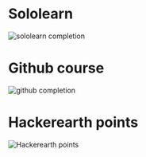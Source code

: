# Sololearn
![sololearn completion](https://user-images.githubusercontent.com/59721579/153710415-10c19f51-9f4e-40e6-8dea-ecca92de144a.jpg)
# Github course
![github completion](https://user-images.githubusercontent.com/59721579/153710488-e20c6aaa-1622-41bf-baf0-4c6aec12267d.jpg)
# Hackerearth points
![Hackerearth points](https://user-images.githubusercontent.com/59721579/153710528-6d1f391e-26e6-41c4-a3db-cc7de44f76f8.JPG)



